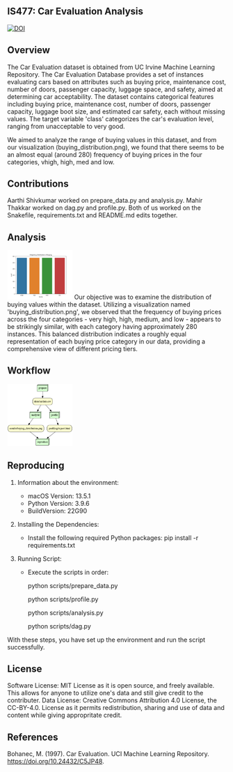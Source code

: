 ## IS477: Car Evaluation Analysis
[![DOI](https://zenodo.org/badge/DOI/10.5281/zenodo.10360426.svg)](https://doi.org/10.5281/zenodo.10360426)

## Overview
The Car Evaluation dataset is obtained from UC Irvine Machine Learning Repository. The Car Evaluation Database provides a set of instances evaluating cars based on attributes such as buying price, maintenance cost, number of doors, passenger capacity, luggage space, and safety, aimed at determining car acceptability. The dataset contains categorical features including buying price, maintenance cost, number of doors, passenger capacity, luggage boot size, and estimated car safety, each without missing values. The target variable 'class' categorizes the car's evaluation level, ranging from unacceptable to very good.

We aimed to analyze the range of buying values in this dataset, and from our visualization (buying_distribution.png), we found that there seems to be an almost equal (around 280) frequency of buying prices in the four categories, vhigh, high, med and low. 

## Contributions
Aarthi Shivkumar worked on prepare_data.py and analysis.py. Mahir Thakkar worked on dag.py and profile.py. Both of us worked on the Snakefile, requirements.txt and README.md edits together.

## Analysis
 <img src = "results/buying_distribution.png" width="150">
Our objective was to examine the distribution of buying values within the dataset. Utilizing a visualization named 'buying_distribution.png', we observed that the frequency of buying prices across the four categories - very high, high, medium, and low - appears to be strikingly similar, with each category having approximately 280 instances. This balanced distribution indicates a roughly equal representation of each buying price category in our data, providing a comprehensive view of different pricing tiers.


## Workflow

 <img src = "workflow/dag.png" width="150">


## Reproducing

1. Information about the environment: 
   - macOS Version: 13.5.1
   - Python Version: 3.9.6
   - BuildVersion: 22G90

2. Installing the Dependencies:
   - Install the following required Python packages:
   pip install -r requirements.txt

3. Running Script:
   - Execute the scripts in order:

     python scripts/prepare_data.py

     python scripts/profile.py

     python scripts/analysis.py
     
     python scripts/dag.py

With these steps, you have set up the environment and run the script successfully. 

## License
Software License: MIT License as it is open source, and freely available. This allows for anyone to utilize one's data and still give credit to the contributer.
Data License: Creative Commons Attribution 4.0 License, the CC-BY-4.0. License as it permits redistribution, sharing and use of data and content while giving appropritate credit.

## References
Bohanec, M. (1997). Car Evaluation. UCI Machine Learning Repository. https://doi.org/10.24432/C5JP48.
